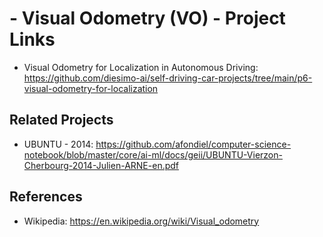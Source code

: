 # - Visual Odometry (VO) - Project Links 

- Visual Odometry for Localization in Autonomous Driving: https://github.com/diesimo-ai/self-driving-car-projects/tree/main/p6-visual-odometry-for-localization

## Related Projects
- UBUNTU - 2014: https://github.com/afondiel/computer-science-notebook/blob/master/core/ai-ml/docs/geii/UBUNTU-Vierzon-Cherbourg-2014-Julien-ARNE-en.pdf

## References
- Wikipedia: https://en.wikipedia.org/wiki/Visual_odometry